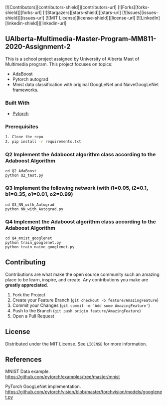 [![Contributors][contributors-shield]][contributors-url]
[![Forks][forks-shield]][forks-url]
[![Stargazers][stars-shield]][stars-url]
[![Issues][issues-shield]][issues-url]
[![MIT License][license-shield]][license-url]
[![LinkedIn][linkedin-shield]][linkedin-url]



<!-- PROJECT LOGO
<br />
<p align="center">
  <a href="https://github.com/othneildrew/Best-README-Template">
    <img src="images/logo.png" alt="Logo" width="80" height="80">
  </a>

  <h3 align="center">Best-README-Template</h3>

  <p align="center">
    An awesome README template to jumpstart your projects!
    <br />
    <a href="https://github.com/othneildrew/Best-README-Template"><strong>Explore the docs »</strong></a>
    <br />
    <br />
    <a href="https://github.com/othneildrew/Best-README-Template">View Demo</a>
    ·
    <a href="https://github.com/othneildrew/Best-README-Template/issues">Report Bug</a>
    ·
    <a href="https://github.com/othneildrew/Best-README-Template/issues">Request Feature</a>
  </p>
</p>
-->


<!-- TABLE OF CONTENTS 
## Table of Contents

* [About the Project](#about-the-project)
  * [Built With](#built-with)
* [Getting Started](#getting-started)
  * [Prerequisites](#prerequisites)
  * [Installation](#installation)
* [Usage](#usage)
* [Roadmap](#roadmap)
* [Contributing](#contributing)
* [License](#license)
* [Contact](#contact)
* [Acknowledgements](#acknowledgements)
-->


<!-- ABOUT THE PROJECT -->
## UAlberta-Multimedia-Master-Program-MM811-2020-Assignment-2

This is a school project assigned by University of Alberta Mast of Multimedia program. This project focuses on topics:
* AdaBoost
* Pytorch autograd
* Mnist data classification with original GoogLeNet and NaiveGoogLeNet frameworks.

### Built With
* [Pytorch](https://github.com/pytorch)

### Prerequisites
```sh
1. Clone the repo
2. pip install -r requirements.txt
```

### Q2 Implement the Adaboost algorithm class according to the Adaboost Algorithm 

```
cd Q2_AdaBoost
python Q2_test.py
```

### Q3 Implement the following network (with i1=0.05, i2=0.1, b1=0.35, o1=0.01, o2=0.99)

```
cd Q3_NN_with_Autograd
python NN_with_Autograd.py
```

### Q4 Implement the Adaboost algorithm class according to the Adaboost Algorithm 

```
cd Q4_mnist_googlenet
python train_googlenet.py
python train_naive_googlenet.py
```

<!-- CONTRIBUTING -->
## Contributing

Contributions are what make the open source community such an amazing place to be learn, inspire, and create. Any contributions you make are **greatly appreciated**.

1. Fork the Project
2. Create your Feature Branch (`git checkout -b feature/AmazingFeature`)
3. Commit your Changes (`git commit -m 'Add some AmazingFeature'`)
4. Push to the Branch (`git push origin feature/AmazingFeature`)
5. Open a Pull Request



<!-- LICENSE -->
## License

Distributed under the MIT License. See `LICENSE` for more information.

## References
MNIST Data example. https://github.com/pytorch/examples/tree/master/mnist

PyTorch GoogLeNet implementation. https://github.com/pytorch/vision/blob/master/torchvision/models/googlenet.py



